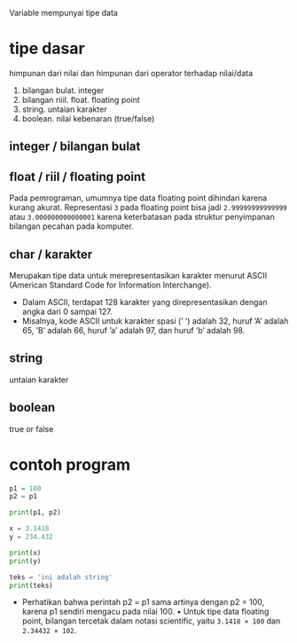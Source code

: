 Variable mempunyai tipe data

# tipe dasar

himpunan dari nilai dan himpunan dari operator terhadap nilai/data

1. bilangan bulat. integer
1. bilangan riiil. float. floating point
1. string. untaian karakter
2. boolean. nilai kebenaran (true/false)

## integer / bilangan bulat

## float / riil / floating point

Pada pemrograman, umumnya tipe data floating point dihindari karena kurang akurat. Representasi `3` pada floating point bisa jadi `2.99999999999999` atau `3.000000000000001` karena keterbatasan pada struktur penyimpanan bilangan pecahan pada komputer.

## char / karakter

Merupakan tipe data untuk merepresentasikan karakter menurut ASCII (American Standard Code for Information Interchange).
- Dalam ASCII, terdapat 128 karakter yang direpresentasikan dengan angka dari 0 sampai 127.
- Misalnya, kode ASCII untuk karakter spasi (’ ’) adalah 32, huruf ’A’ adalah 65, ’B’ adalah 66, huruf ’a’ adalah 97, dan huruf ’b’ adalah 98.

## string

untaian karakter

## boolean

true or false

# contoh program

```py
p1 = 100
p2 = p1

print(p1, p2)

x = 3.1418
y = 234.432

print(x)
print(y)

teks = 'ini adalah string'
print(teks)
```

- Perhatikan bahwa perintah p2 = p1 sama artinya dengan p2 = 100, karena p1 sendiri mengacu pada nilai 100.
• Untuk tipe data floating point, bilangan tercetak dalam notasi scientific, yaitu `3.1418 × 100` dan `2.34432 × 102`.
